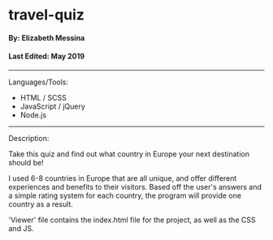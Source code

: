 # travel-quiz

#### By: Elizabeth Messina
#### Last Edited: May 2019
-------------------------------
Languages/Tools:
 - HTML / SCSS
 - JavaScript / jQuery
 - Node.js
-------------------------------

Description:

Take this quiz and find out what country in Europe your next destination should be!

I used 6-8 countries in Europe that are all unique, and offer different experiences and benefits to their visitors. Based off the user's answers and a simple rating system for each country, the program will provide one country as a result.

'Viewer' file contains the index.html file for the project, as well as the CSS and JS.
